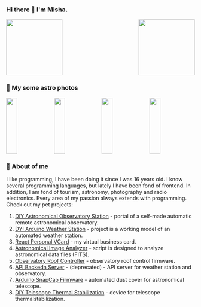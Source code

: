 ### Hi there 👋 I'm Misha.

<div style="display: flex; justify-content: space-between; flex-wrap: nowrap;">
  <img src="https://github-readme-stats.vercel.app/api?username=miksrv&show_icons=true&theme=slateorange&hide_title=true&include_all_commits=true&count_private=true" style="height: 150px;" />
  <img src="https://github-readme-stats.vercel.app/api/top-langs/?username=miksrv&langs_count=6&layout=compact&theme=slateorange" style="height: 150px;" />
</div>

### :rocket: My some astro photos

<div style="display: flex; justify-content: space-between;">
  <img src="https://observatory.miksoft.pro/api/public/photo/IC_1396-1155m-2022.06.04_thumb.jpg" style="width: 24%; height: 150px; object-fit: cover;" />
  <img src="https://observatory.miksoft.pro/api/public/photo/NGC_7380-200m-2021.03.21_thumb.jpg" style="width: 24%; height: 150px; object-fit: cover;" />
  <img src="https://observatory.miksoft.pro/api/public/photo/M42-310m-2021.03.16_thumb.jpg" style="width: 24%; height: 150px; object-fit: cover;" />
  <img src="https://observatory.miksoft.pro/api/public/photo/M33-630m-2020.12.25_thumb.jpg" style="width: 24%; height: 150px; object-fit: cover;" />
</div>

### :rocket: About of me

I like programming, I have been doing it since I was 16 years old. I know several programming languages, but lately I have been fond of frontend. In addition, I am fond of tourism, astronomy, photography and radio electronics. Every area of my passion always extends with programming. Check out my pet projects:

1. [DIY Astronomical Observatory Station](https://github.com/miksrv/observatory) - portal of a self-made automatic remote astronomical observatory.
2. [DYI Arduino Weather Station](https://github.com/miksrv/arduino-weather-station) - project is a working model of an automated weather station.
3. [React Personal VCard](https://github.com/miksrv/react-personal-webpage) - my virtual business card.
4. [Astronomical Image Analyzer](https://github.com/miksrv/fits-parser) - script is designed to analyze astronomical data files (FITS).
5. [Observatory Roof Controller](https://github.com/miksrv/indi-rollroof) - observatory roof control firmware.
6. [API Backedn Server](https://github.com/miksrv/api-backend) - (deprecated) - API server for weather station and observatory.
7. [Arduino SnapCap Firmware](https://github.com/miksrv/arduino-snapcap) - automated dust cover for astronomical telescope.
8. [DIY Telescope Thermal Stabilization](https://github.com/miksrv/telescope_thermal_stabilization) - device for telescope thermalstabilization.
